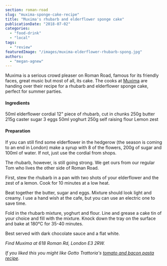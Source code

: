 ```yaml
---
section: roman-road
slug: "muxima-sponge-cake-recipe"
title: "Muxima's rhubarb and elderflower sponge cake"
publicationDate: "2018-07-02"
categories: 
  - "food-drink"
  - "local"
tags: 
  - "review"
featuredImage: "/images/muxima-elderflower-rhubarb-spong.jpg"
authors: 
  - "megan-agnew"
---
```


Muxima is a serious crowd pleaser on Roman Road, famous for its friendly faces, great music but most of all, its cake. The cooks at [Muxima](https://romanroadlondon.com/best-brunch-bow-mile-end-globe-town/) are handing over their recipe for a rhubarb and elderflower sponge cake, perfect for summer parties.

#### Ingredients

50ml elderflower cordial 12" piece of rhubarb, cut in chunks 250g butter 215g caster sugar 3 eggs 50ml yoghurt 250g self raising flour Lemon zest

#### Preparation

If you can still find some elderflower in the hedgerow (the season is coming to an end in London) make a syrup with 8 of the flowers, 200g of sugar and 100ml of water. If not, just use the cordial from shops.

The rhubarb, however, is still going strong. We get ours from our regular Tom who lives the other side of Roman Road.

First, stew the rhubarb in a pan with two shots of your elderflower and the zest of a lemon. Cook for 10 minutes at a low heat.

Beat together the butter, sugar and eggs. Mixture should look light and creamy. I use a hand wish at the cafe, but you can use an electric one to save time.

Fold in the rhubarb mixture, yoghurt and flour. Line and grease a cake tin of your choice and fill with the mixture. Knock down the tray on the surface and bake at 180°C for 35-40 minutes.

Best served with dark chocolate sauce and a flat white.

_Find Muxima at 618 Roman Rd, London E3 2RW._

_If you liked this you might like Gotto Trattoria's [tomato and bacon pasta recipe](https://romanroadlondon.com/gotto-trattoria-paccheri-all-amatriciana-pasta-recipe/)._
